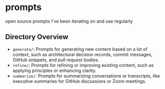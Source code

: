 # prompts
open source prompts I've been iterating on and use regularly

## Directory Overview

- `generate/`: Prompts for generating new content based on a lot of context, such as architectural decision records, commit messages, GitHub snippets, and pull request bodies.
- `refine/`: Prompts for refining or improving existing content, such as applying principles or enhancing clarity.
- `summarize/`: Prompts for summarizing conversations or transcripts, like executive summaries for GitHub discussions or Zoom meetings.
